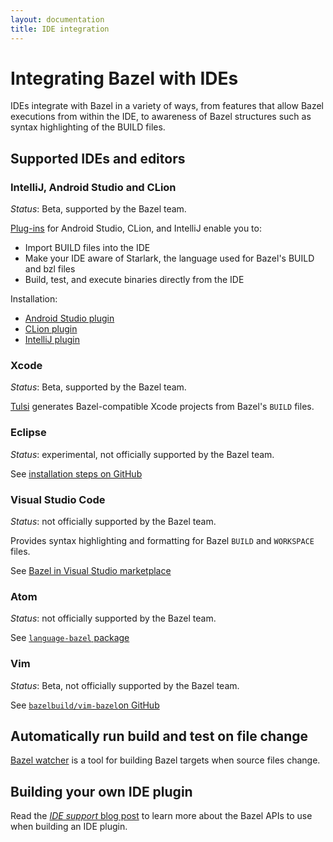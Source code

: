 ```yaml
---
layout: documentation
title: IDE integration
---
```


# Integrating Bazel with IDEs

IDEs integrate with Bazel in a variety of ways, from features that allow Bazel executions from within the IDE, to awareness of Bazel structures such as syntax highlighting of the BUILD files.

## Supported IDEs and editors

### IntelliJ, Android Studio and CLion

*Status*: Beta, supported by the Bazel team.

[Plug-ins](http://ij.bazel.build) for Android Studio, CLion, and IntelliJ enable you to:

*  Import BUILD files into the IDE
*  Make your IDE aware of Starlark, the language used for Bazel's BUILD and bzl files
*  Build, test, and execute binaries directly from the IDE

Installation:

*  [Android Studio plugin](https://plugins.jetbrains.com/plugin/9185-android-studio-with-bazel)
*  [CLion plugin](https://plugins.jetbrains.com/plugin/9554-clion-with-bazel)
*  [IntelliJ plugin](https://plugins.jetbrains.com/plugin/8609-intellij-with-bazel)

### Xcode

*Status*: Beta, supported by the Bazel team.

[Tulsi](http://tulsi.bazel.build) generates Bazel-compatible Xcode projects from Bazel's `BUILD` files.

### Eclipse

*Status*: experimental, not officially supported by the Bazel team.

See [installation steps on GitHub](https://github.com/bazelbuild/eclipse#installation)


### Visual Studio Code

*Status*: not officially supported by the Bazel team.

Provides syntax highlighting and formatting for Bazel `BUILD` and `WORKSPACE` files.

See [Bazel in Visual Studio marketplace](https://marketplace.visualstudio.com/items?itemName=DevonDCarew.bazel-code)


### Atom

*Status*: not officially supported by the Bazel team.

See [`language-bazel` package](https://atom.io/packages/language-bazel)



### Vim

*Status*: Beta, not officially supported by the Bazel team.

See [`bazelbuild/vim-bazel`on GitHub](https://github.com/bazelbuild/vim-bazel)

## Automatically run build and test on file change

[Bazel watcher](https://github.com/bazelbuild/bazel-watcher) is a tool for building Bazel targets when source files change.

## Building your own IDE plugin

Read the [*IDE support* blog post](https://bazel.build/blog/2016/06/10/ide-support.html) to learn more about the Bazel APIs to use when building an IDE plugin.
